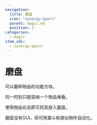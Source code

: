 ```yaml
---
navigation:
  title: 磨盘
  icon: "synergy:quern"
  parent: magic.md
  position: 2
categories:
  - magic
item_ids:
  - synergy:quern
---
```


# 磨盘

可以磨碎物品的功能方块。

同一时刻只能容纳一个物品堆叠。

使用物品右击即可将其放入磨盘。

磨盘没有GUI，但可用漏斗和类似物件自动化。

<ItemImage id="synergy:quern" scale="4.0"/>

<RecipeFor id="synergy:quern" />
